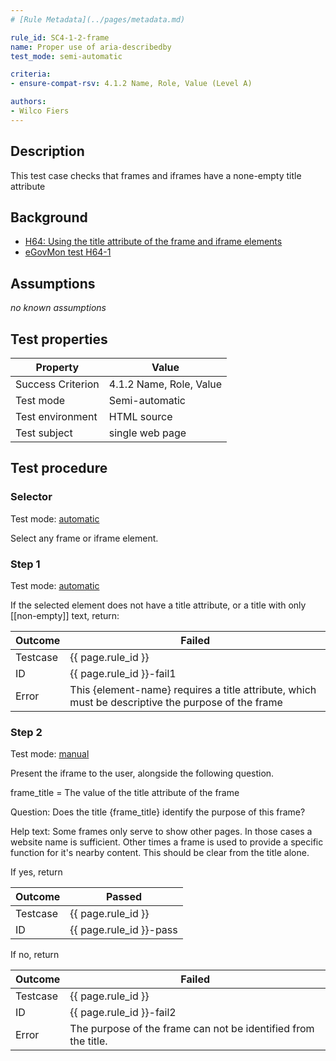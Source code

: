 ```yaml
---
# [Rule Metadata](../pages/metadata.md)

rule_id: SC4-1-2-frame
name: Proper use of aria-describedby
test_mode: semi-automatic

criteria:
- ensure-compat-rsv: 4.1.2 Name, Role, Value (Level A)

authors:
- Wilco Fiers
---
```


## Description

This test case checks that frames and iframes have a none-empty title attribute

## Background

- [H64: Using the title attribute of the frame and iframe elements](http://www.w3.org/TR/2014/NOTE-WCAG20-TECHS-20140311/H64.html)
- [eGovMon test H64-1](http://wiki.egovmon.no/wiki/SC4.1.2#ID:_H64-1)

## Assumptions

*no known assumptions*

## Test properties

| Property          | Value
|-------------------|----
| Success Criterion | 4.1.2 Name, Role, Value
| Test mode         | Semi-automatic
| Test environment  | HTML source
| Test subject      | single web page

## Test procedure

### Selector

Test mode: [automatic][AUTO]

Select any frame or iframe element.

### Step 1

Test mode: [automatic][AUTO]

If the selected element does not have a title attribute, or a title with only [[non-empty]] text, return:

| Outcome  | Failed
|----------|-----
| Testcase | {{ page.rule_id }}
| ID       | {{ page.rule_id }}-fail1
| Error    | This {element-name} requires a title attribute, which must be descriptive the purpose of the frame

### Step 2

Test mode: [manual][MANUAL]

Present the iframe to the user, alongside the following question.

frame_title = The value of the title attribute of the frame

Question: Does the title {frame_title} identify the purpose of this frame?

Help text: Some frames only serve to show other pages. In those cases a website name is sufficient. Other times a frame is used to provide a specific function for it's nearby content. This should be clear from the title alone.

If yes, return

| Outcome  | Passed
|----------|-----
| Testcase | {{ page.rule_id }}
| ID       | {{ page.rule_id }}-pass

If no, return

| Outcome  | Failed
|----------|-----
| Testcase | {{ page.rule_id }}
| ID       | {{ page.rule_id }}-fail2
| Error    | The purpose of the frame can not be identified from the title.

[AUTO]: ../pages/test-modes.html#automatic
[MANUAL]: ../pages/test-modes.html#manual